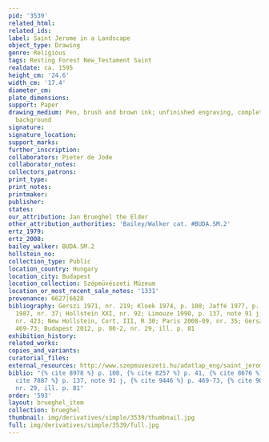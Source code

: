 ```yaml
---
pid: '3539'
related_html: 
related_ids: 
label: Saint Jerome in a Landscape
object_type: Drawing
genre: Religious
tags: Resting Forest New_Testament Saint
realdate: ca. 1595
height_cm: '24.6'
width_cm: '17.4'
diameter_cm: 
plate_dimensions: 
support: Paper
drawing_medium: Pen, brush and brown ink; unfinished engraving, completed with landcape
  background
signature: 
signature_location: 
support_marks: 
further_inscription: 
collaborators: Pieter de Jode
collaborator_notes: 
collectors_patrons: 
print_type: 
print_notes: 
printmaker: 
publisher: 
states: 
our_attribution: Jan Brueghel the Elder
other_attribution_authorities: 'Bailey/Walker cat. #BUDA.SM.2'
ertz_1979: 
ertz_2008: 
bailey_walker: BUDA.SM.2
hollstein_no: 
collection_type: Public
location_country: Hungary
location_city: Budapest
location_collection: Szépmüvészeti Múzeum
location_or_most_recent_sale_notes: '1331'
provenance: 6627|6628
bibliography: Gerszi 1971, nr. 219; Kloek 1974, p. 108; Jaffé 1977, p. 41; Salzburg
  1987, nr. 37; Hollstein XXI, nr. 92; Limouze 1990, p. 137, note 91 j; TIB 72, 317,
  nr. 423; New Hollstein, Cort, III, R 30; Paris 2008-09, nr. 35; Gerszi 2009, p.
  469-73; Budapest 2012, p. 80-2, nr. 29, ill. p. 81
exhibition_history: 
related_works: 
copies_and_variants: 
curatorial_files: 
external_resources: http://www.szepmuveszeti.hu/adatlap_eng/saint_jerome_in_landscape_11865
biblio: "{% cite 8978 %} p. 108, {% cite 8257 %} p. 41, {% cite 8676 %} nr. 37, {%
  cite 7887 %} p. 137, note 91 j, {% cite 9446 %} p. 469-73, {% cite 9042 %} p. 80-2,
  nr. 29, ill. p. 81"
order: '593'
layout: brueghel_item
collection: brueghel
thumbnail: img/derivatives/simple/3539/thumbnail.jpg
full: img/derivatives/simple/3539/full.jpg
---
```

